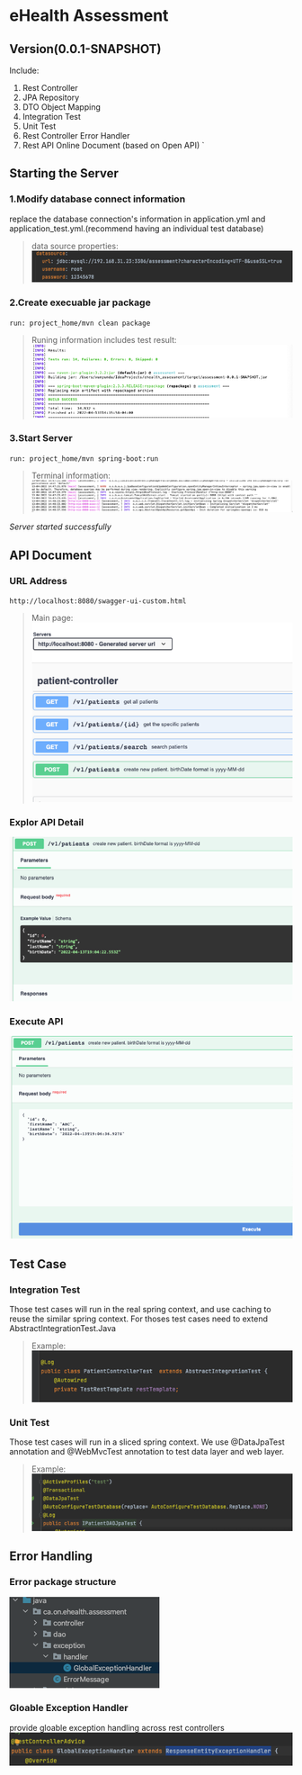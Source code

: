 # eHealth Assessment
## Version(0.0.1-SNAPSHOT)

Include:

1. Rest Controller
2. JPA Repository
3. DTO Object Mapping
4. Integration Test
5. Unit Test
6. Rest Controller Error Handler
7. Rest API Online Document (based on Open API)
`
## Starting the Server
### 1.Modify database connect information

replace the  database connection's information  in application.yml and application_test.yml.(recommend having an individual test database)

> data source properties:
![](WX20220413-141316.png)

###  2.Create execuable jar package

`run: project_home/mvn clean package`

> Runing information includes test result:
![](WX20220413-144130.png)

###  3.Start Server

`run: project_home/mvn spring-boot:run`


> Terminal information:
![](WX20220413-145253.png)

_Server started successfully_


## API Document

### URL Address

`http://localhost:8080/swagger-ui-custom.html`
> Main page:
![](WX20220413-150055.png)


### Explor API Detail
![](WX20220413-150538.png)

### Execute API
![](WX20220413-150656.png)

## Test Case

### Integration Test

Those test cases will run in the real spring context, and use caching to reuse the similar spring context.
For thoses test cases need to extend AbstractIntegrationTest.Java

> Example:
![](WX20220413-154007.png)

### Unit Test

Those test cases will run in a sliced spring context. We use @DataJpaTest annotation and @WebMvcTest annotation to test data layer and web layer.

> Example:
![](WX20220413-154755.png)

## Error Handling
### Error package structure

![](WX20220413-155048.png)

### Gloable Exception Handler 

 provide gloable exception handling across rest controllers
 ![](WX20220413-155435.png)
 





